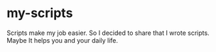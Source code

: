 # my-scripts
Scripts make my job easier. So I decided to share that I wrote scripts. Maybe It helps you and your daily life.
